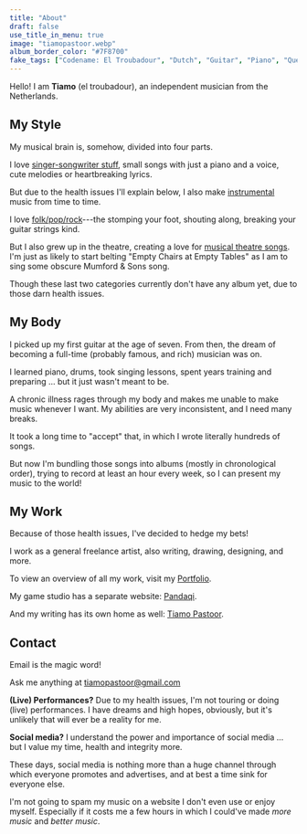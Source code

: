 ```yaml
---
title: "About"
draft: false
use_title_in_menu: true
image: "tiamopastoor.webp"
album_border_color: "#7F8700"
fake_tags: ["Codename: El Troubadour", "Dutch", "Guitar", "Piano", "Questionable skills on any other instrument", "Loves pancakes", "Born 1997", "Actual codename: <redacted>", "Also a Math Engineer, but don't mention it"]
---
```


Hello! I am **Tiamo** (el troubadour), an independent musician from the Netherlands. 

## My Style

My musical brain is, somehow, divided into four parts.

I love [singer-songwriter stuff](/tags/singer-songwriter), small songs with just a piano and a voice, cute melodies or heartbreaking lyrics.

But due to the health issues I'll explain below, I also make [instrumental](/tags/instrumental) music from time to time.

I love [folk/pop/rock](/tags/folk-pop-rock)---the stomping your foot, shouting along, breaking your guitar strings kind.

But I also grew up in the theatre, creating a love for [musical theatre songs](/tags/musical-theatre). I'm just as likely to start belting "Empty Chairs at Empty Tables" as I am to sing some obscure Mumford & Sons song.

Though these last two categories currently don't have any album yet, due to those darn health issues.

## My Body

I picked up my first guitar at the age of seven. From then, the dream of becoming a full-time (probably famous, and rich) musician was on.

I learned piano, drums, took singing lessons, spent years training and preparing ... but it just wasn't meant to be.

A chronic illness rages through my body and makes me unable to make music whenever I want. My abilities are very inconsistent, and I need many breaks.

It took a long time to "accept" that, in which I wrote literally hundreds of songs. 

But now I'm bundling those songs into albums (mostly in chronological order), trying to record at least an hour every week, so I can present my music to the world!

## My Work

Because of those health issues, I've decided to hedge my bets! 

I work as a general freelance artist, also writing, drawing, designing, and more.

To view an overview of all my work, visit my [Portfolio](https://rodepanda.com).

My game studio has a separate website: [Pandaqi](https://pandaqi.com).

And my writing has its own home as well: [Tiamo Pastoor](https://tiamopastoor.com).

## Contact

Email is the magic word!

Ask me anything at [tiamopastoor@gmail.com](mailto:tiamopastoor@gmail.com)

**(Live) Performances?** Due to my health issues, I'm not touring or doing (live) performances. I have dreams and high hopes, obviously, but it's unlikely that will ever be a reality for me.

**Social media?** I understand the power and importance of social media ... but I value my time, health and integrity more.

These days, social media is nothing more than a huge channel through which everyone promotes and advertises, and at best a time sink for everyone else.

I'm not going to spam my music on a website I don't even use or enjoy myself. Especially if it costs me a few hours in which I could've made *more music* and *better music*.



